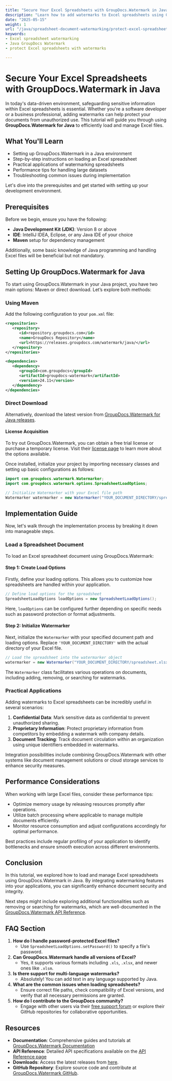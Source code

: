 ```yaml
---
title: "Secure Your Excel Spreadsheets with GroupDocs.Watermark in Java"
description: "Learn how to add watermarks to Excel spreadsheets using GroupDocs.Watermark for Java, ensuring document protection and integrity."
date: "2025-05-15"
weight: 1
url: "/java/spreadsheet-document-watermarking/protect-excel-spreadsheets-groupdocs-watermark-java/"
keywords:
- Excel spreadsheet watermarking
- Java GroupDocs Watermark
- protect Excel spreadsheets with watermarks

---
```



# Secure Your Excel Spreadsheets with GroupDocs.Watermark in Java

In today's data-driven environment, safeguarding sensitive information within Excel spreadsheets is essential. Whether you're a software developer or a business professional, adding watermarks can help protect your documents from unauthorized use. This tutorial will guide you through using **GroupDocs.Watermark for Java** to efficiently load and manage Excel files.

## What You'll Learn
- Setting up GroupDocs.Watermark in a Java environment
- Step-by-step instructions on loading an Excel spreadsheet
- Practical applications of watermarking spreadsheets
- Performance tips for handling large datasets
- Troubleshooting common issues during implementation

Let's dive into the prerequisites and get started with setting up your development environment.

## Prerequisites
Before we begin, ensure you have the following:
- **Java Development Kit (JDK)**: Version 8 or above
- **IDE**: IntelliJ IDEA, Eclipse, or any Java IDE of your choice
- **Maven** setup for dependency management

Additionally, some basic knowledge of Java programming and handling Excel files will be beneficial but not mandatory.

## Setting Up GroupDocs.Watermark for Java
To start using GroupDocs.Watermark in your Java project, you have two main options: Maven or direct download. Let’s explore both methods:

### Using Maven
Add the following configuration to your `pom.xml` file:

```xml
<repositories>
   <repository>
      <id>repository.groupdocs.com</id>
      <name>GroupDocs Repository</name>
      <url>https://releases.groupdocs.com/watermark/java/</url>
   </repository>
</repositories>

<dependencies>
   <dependency>
      <groupId>com.groupdocs</groupId>
      <artifactId>groupdocs-watermark</artifactId>
      <version>24.11</version>
   </dependency>
</dependencies>
```

### Direct Download
Alternatively, download the latest version from [GroupDocs.Watermark for Java releases](https://releases.groupdocs.com/watermark/java/).

#### License Acquisition
To try out GroupDocs.Watermark, you can obtain a free trial license or purchase a temporary license. Visit their [license page](https://purchase.groupdocs.com/temporary-license/) to learn more about the options available.

Once installed, initialize your project by importing necessary classes and setting up basic configurations as follows:

```java
import com.groupdocs.watermark.Watermarker;
import com.groupdocs.watermark.options.SpreadsheetLoadOptions;

// Initialize Watermarker with your Excel file path
Watermarker watermarker = new Watermarker("YOUR_DOCUMENT_DIRECTORY/spreadsheet.xlsx");
```

## Implementation Guide
Now, let's walk through the implementation process by breaking it down into manageable steps.

### Load a Spreadsheet Document
To load an Excel spreadsheet document using GroupDocs.Watermark:

#### Step 1: Create Load Options
Firstly, define your loading options. This allows you to customize how spreadsheets are handled within your application.

```java
// Define load options for the spreadsheet
SpreadsheetLoadOptions loadOptions = new SpreadsheetLoadOptions();
```

Here, `loadOptions` can be configured further depending on specific needs such as password protection or format adjustments.

#### Step 2: Initialize Watermarker
Next, initialize the `Watermarker` with your specified document path and loading options. Replace `'YOUR_DOCUMENT_DIRECTORY'` with the actual directory of your Excel file.

```java
// Load the spreadsheet into the watermarker object
watermarker = new Watermarker("YOUR_DOCUMENT_DIRECTORY/spreadsheet.xlsx", loadOptions);
```

The `Watermarker` class facilitates various operations on documents, including adding, removing, or searching for watermarks.

### Practical Applications
Adding watermarks to Excel spreadsheets can be incredibly useful in several scenarios:

1. **Confidential Data**: Mark sensitive data as confidential to prevent unauthorized sharing.
2. **Proprietary Information**: Protect proprietary information from competitors by embedding a watermark with company details.
3. **Document Tracking**: Track document circulation within an organization using unique identifiers embedded in watermarks.

Integration possibilities include combining GroupDocs.Watermark with other systems like document management solutions or cloud storage services to enhance security measures.

## Performance Considerations
When working with large Excel files, consider these performance tips:
- Optimize memory usage by releasing resources promptly after operations.
- Utilize batch processing where applicable to manage multiple documents efficiently.
- Monitor resource consumption and adjust configurations accordingly for optimal performance.

Best practices include regular profiling of your application to identify bottlenecks and ensure smooth execution across different environments.

## Conclusion
In this tutorial, we explored how to load and manage Excel spreadsheets using GroupDocs.Watermark in Java. By integrating watermarking features into your applications, you can significantly enhance document security and integrity.

Next steps might include exploring additional functionalities such as removing or searching for watermarks, which are well-documented in the [GroupDocs.Watermark API Reference](https://reference.groupdocs.com/watermark/java).

## FAQ Section
1. **How do I handle password-protected Excel files?**
   - Use `SpreadsheetLoadOptions.setPassword()` to specify a file's password.
2. **Can GroupDocs.Watermark handle all versions of Excel?**
   - Yes, it supports various formats including `.xls`, `.xlsx`, and newer ones like `.xlsm`.
3. **Is there support for multi-language watermarks?**
   - Absolutely! You can add text in any language supported by Java.
4. **What are the common issues when loading spreadsheets?**
   - Ensure correct file paths, check compatibility of Excel versions, and verify that all necessary permissions are granted.
5. **How do I contribute to the GroupDocs community?**
   - Engage with other users via their [free support forum](https://forum.groupdocs.com/c/watermark/10) or explore their GitHub repositories for collaborative opportunities.

## Resources
- **Documentation**: Comprehensive guides and tutorials at [GroupDocs.Watermark Documentation](https://docs.groupdocs.com/watermark/java/)
- **API Reference**: Detailed API specifications available on the [API Reference page](https://reference.groupdocs.com/watermark/java)
- **Downloads**: Access the latest releases from [here](https://releases.groupdocs.com/watermark/java/).
- **GitHub Repository**: Explore source code and contribute at [GroupDocs.Watermark GitHub](https://github.com/groupdocs-watermark/GroupDocs.Watermark-for-Java).
